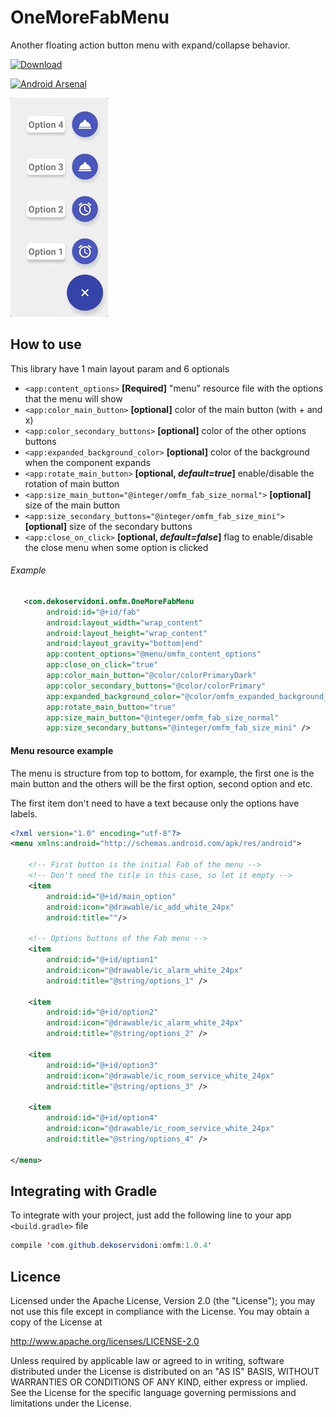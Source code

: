 # OneMoreFabMenu

Another floating action button menu with expand/collapse behavior.

 [ ![Download](https://api.bintray.com/packages/dekoservidoni/AndroidLibs/OMFM/images/download.svg) ](https://bintray.com/dekoservidoni/AndroidLibs/OMFM/_latestVersion)
 
 [![Android Arsenal](https://img.shields.io/badge/Android%20Arsenal-OneMoreFabMenu-brightgreen.svg?style=flat)](https://android-arsenal.com/details/1/6280)

![Example gif](/images/example_v1.0.3.gif) 

## How to use

This library have 1 main layout param and 6 optionals

* `<app:content_options>` **[Required]** "menu" resource file with the options that the menu will show<br>
* `<app:color_main_button>` **[optional]** color of the main button (with + and x)<br>
* `<app:color_secondary_buttons>` **[optional]** color of the other options buttons<br>
* `<app:expanded_background_color>` **[optional]** color of the background when the component expands<br>
* `<app:rotate_main_button>` **[optional, *default=true*]** enable/disable the rotation of main button<br>
* `<app:size_main_button="@integer/omfm_fab_size_normal">` **[optional]** size of the main button<br>
* `<app:size_secondary_buttons="@integer/omfm_fab_size_mini">` **[optional]** size of the secondary buttons<br>
* `<app:close_on_click>` **[optional, *default=false*]** flag to enable/disable the close menu when some option is clicked<br>

###### Example

```xml
   <com.dekoservidoni.omfm.OneMoreFabMenu
        android:id="@+id/fab"
        android:layout_width="wrap_content"
        android:layout_height="wrap_content"
        android:layout_gravity="bottom|end"
        app:content_options="@menu/omfm_content_options"
        app:close_on_click="true"
        app:color_main_button="@color/colorPrimaryDark"
        app:color_secondary_buttons="@color/colorPrimary"
        app:expanded_background_color="@color/omfm_expanded_background_sample"
        app:rotate_main_button="true"
        app:size_main_button="@integer/omfm_fab_size_normal"
        app:size_secondary_buttons="@integer/omfm_fab_size_mini" />
```

#### Menu resource example

The menu is structure from top to bottom, for example, the first one is the main button
and the others will be the first option, second option and etc.

The first item don't need to have a text because only the options have labels.

```xml
<?xml version="1.0" encoding="utf-8"?>
<menu xmlns:android="http://schemas.android.com/apk/res/android">

    <!-- First button is the initial Fab of the menu -->
    <!-- Don't need the title in this case, so let it empty -->
    <item
        android:id="@+id/main_option"
        android:icon="@drawable/ic_add_white_24px"
        android:title=""/>

    <!-- Options buttons of the Fab menu -->
    <item
        android:id="@+id/option1"
        android:icon="@drawable/ic_alarm_white_24px"
        android:title="@string/options_1" />

    <item
        android:id="@+id/option2"
        android:icon="@drawable/ic_alarm_white_24px"
        android:title="@string/options_2" />

    <item
        android:id="@+id/option3"
        android:icon="@drawable/ic_room_service_white_24px"
        android:title="@string/options_3" />

    <item
        android:id="@+id/option4"
        android:icon="@drawable/ic_room_service_white_24px"
        android:title="@string/options_4" />

</menu>
```

## Integrating with Gradle

To integrate with your project, just add the following line to your app `<build.gradle>` file

```java
compile 'com.github.dekoservidoni:omfm:1.0.4'
```

## Licence

Licensed under the Apache License, Version 2.0 (the "License"); you may not use this file except in compliance with the License. You may obtain a copy of the License at

http://www.apache.org/licenses/LICENSE-2.0

Unless required by applicable law or agreed to in writing, software distributed under the License is distributed on an "AS IS" BASIS, WITHOUT WARRANTIES OR CONDITIONS OF ANY KIND, either express or implied. See the License for the specific language governing permissions and limitations under the License.
